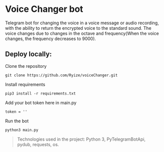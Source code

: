 # Voice Changer bot

Telegram bot for changing the voice in a voice message or audio recording, with the ability to return the encrypted voice to the standard sound. The voice changes due to changes in the octave and frequency(When the voice changes, the frequency decreases to 9000).

## Deploy locally:

Clone the repository
```
git clone https://github.com/Ryize/voiceChanger.git
```

Install requirements
```
pip3 install -r requirements.txt
```

Add your bot token here in main.py
```
token = ''
```

Run the bot
```
python3 main.py
```

> Technologies used in the project: Python 3, PyTelegramBotApi, pydub, requests, os.
